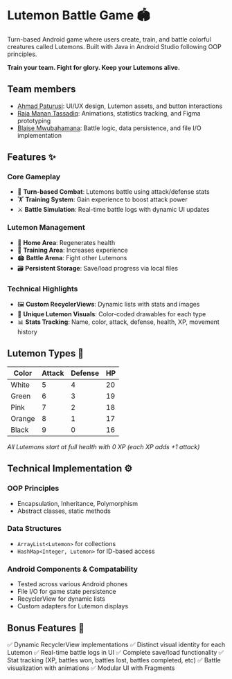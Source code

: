 # Lutemon Battle Game 🏟️


Turn-based Android game where users create, train, and battle colorful creatures called Lutemons. Built with Java in Android Studio following OOP principles.

**Train your team. Fight for glory. Keep your Lutemons alive.**

## Team members

- [Ahmad Paturusi][1]: UI/UX design, Lutemon assets, and button interactions
- [Raja Manan Tassadiq][2]: Animations, statistics tracking, and Figma prototyping
- [Blaise Mwubahamana][3]: Battle logic, data persistence, and file I/O implementation

[1]: https://github.com/aahmad-1
[2]: https://github.com/Manan-codes
[3]: https://github.com/blaise-creator

## Features ✨

### Core Gameplay
- 🧠 **Turn-based Combat**: Lutemons battle using attack/defense stats
- 🏋️ **Training System**: Gain experience to boost attack power
- ⚔️ **Battle Simulation**: Real-time battle logs with dynamic UI updates

### Lutemon Management
- 🏡 **Home Area**: Regenerates health
- 🎯 **Training Area**: Increases experience
- 🏟️ **Battle Arena**: Fight other Lutemons
- 🗃️ **Persistent Storage**: Save/load progress via local files

### Technical Highlights
- 🖼️ **Custom RecyclerViews**: Dynamic lists with stats and images
- 🎨 **Unique Lutemon Visuals**: Color-coded drawables for each type
- 📊 **Stats Tracking**: Name, color, attack, defense, health, XP, movement history

## Lutemon Types 🎨

| Color  | Attack | Defense |   HP   |
|--------|--------|---------|--------|
| White  | 5      | 4       | 20     |
| Green  | 6      | 3       | 19     |
| Pink   | 7      | 2       | 18     |
| Orange | 8      | 1       | 17     |
| Black  | 9      | 0       | 16     |

*All Lutemons start at full health with 0 XP (each XP adds +1 attack)*

## Technical Implementation ⚙️

### OOP Principles
- Encapsulation, Inheritance, Polymorphism
- Abstract classes, static methods

### Data Structures
- `ArrayList<Lutemon>` for collections
- `HashMap<Integer, Lutemon>` for ID-based access

### Android Components & Compatability
- Tested across various Android phones
- File I/O for game state persistence
- RecyclerView for dynamic lists
- Custom adapters for Lutemon displays


## Bonus Features 🎁
✅ Dynamic RecyclerView implementations
✅ Distinct visual identity for each Lutemon
✅ Real-time battle logs in UI
✅ Complete save/load functionality
✅ Stat tracking (XP, battles won, battles lost, battles completed, etc)
✅ Battle visualization with animations
✅ Modular UI with Fragments
